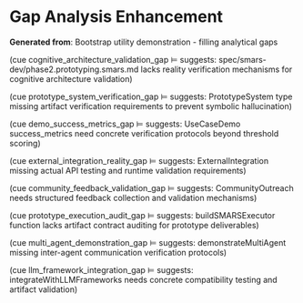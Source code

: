 # Gap Analysis Enhancement

**Generated from**: Bootstrap utility demonstration - filling analytical gaps

(cue cognitive_architecture_validation_gap ⊨ suggests: spec/smars-dev/phase2.prototyping.smars.md lacks reality verification mechanisms for cognitive architecture validation)

(cue prototype_system_verification_gap ⊨ suggests: PrototypeSystem type missing artifact verification requirements to prevent symbolic hallucination)

(cue demo_success_metrics_gap ⊨ suggests: UseCaseDemo success_metrics need concrete verification protocols beyond threshold scoring)

(cue external_integration_reality_gap ⊨ suggests: ExternalIntegration missing actual API testing and runtime validation requirements)

(cue community_feedback_validation_gap ⊨ suggests: CommunityOutreach needs structured feedback collection and validation mechanisms)

(cue prototype_execution_audit_gap ⊨ suggests: buildSMARSExecutor function lacks artifact contract auditing for prototype deliverables)

(cue multi_agent_demonstration_gap ⊨ suggests: demonstrateMultiAgent missing inter-agent communication verification protocols)

(cue llm_framework_integration_gap ⊨ suggests: integrateWithLLMFrameworks needs concrete compatibility testing and artifact validation)